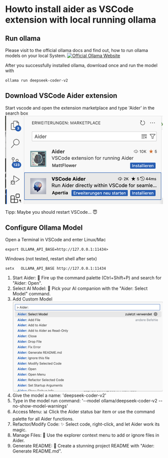 # Howto install aider as VSCode extension with local running ollama

## Run ollama
Please visit to the official ollama docs and find out, how to run ollama models on your local System.
[![Official Ollama Website](https://ollama.com/public/ollama.png)](https://ollama.com/)

After you successfully installed ollama, download once and run the model with
```console
ollama run deepseek-coder-v2
```

## Download VSCode Aider extension
Start vscode and open the extension marketplace and type 'Aider' in the search box
![Alt 'Search for Aider in VSCode extension marketplace'](doc/img/vscode-marketplace.png "VSCode Marketplace")

Tipp: Maybe you should restart VSCode... 😇

## Configure Ollama Model
Open a Terminal in VSCode and enter
Linux/Mac
```console
export OLLAMA_API_BASE=http://127.0.0.1:11434>
```

Windows (not tested, restart shell after setx)
```console
setx   OLLAMA_API_BASE http://127.0.0.1:11434
```
<ol>
<li>Start Aider: 🏁 Fire up the command palette (Ctrl+Shift+P) and search for "Aider: Open".</li>
<li>Select AI Model: 🤖 Pick your AI companion with the "Aider: Select Model" command.</li>
<li>Add Custom Model
<img src='doc/img/vscode_aider_selectmodel.png' alt="Add Custom Model to Aider in VSCode">
<li>Give the model a name: 'deepseek-coder-v2'</li>
<li>Type in the model run command: '--model ollama/deepseek-coder-v2 --no-show-model-warnings'</li>
<li>Access Menu: 📊 Click the Aider status bar item or use the command palette for all Aider functions.</li>
<li>Refactor/Modify Code: ✨ Select code, right-click, and let Aider work its magic.</li>
<li>Manage Files: 📁 Use the explorer context menu to add or ignore files in Aider.</li>
<li>Generate README: 📝 Create a stunning project README with "Aider: Generate README.md".</li>
</ol>
